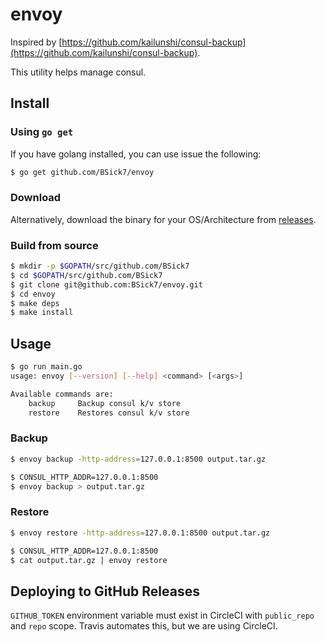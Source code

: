 # envoy

Inspired by [https://github.com/kailunshi/consul-backup](https://github.com/kailunshi/consul-backup).

This utility helps manage consul.

## Install

### Using `go get`

If you have golang installed, you can use issue the following:

```bash
$ go get github.com/BSick7/envoy
```

### Download

Alternatively, download the binary for your OS/Architecture from [releases](https://github.com/BSick7/envoy/releases).

### Build from source

```bash
$ mkdir -p $GOPATH/src/github.com/BSick7
$ cd $GOPATH/src/github.com/BSick7
$ git clone git@github.com:BSick7/envoy.git
$ cd envoy
$ make deps
$ make install
```

## Usage

```bash
$ go run main.go
usage: envoy [--version] [--help] <command> [<args>]

Available commands are:
    backup     Backup consul k/v store
    restore    Restores consul k/v store
```

### Backup

```bash
$ envoy backup -http-address=127.0.0.1:8500 output.tar.gz
```

```bash
$ CONSUL_HTTP_ADDR=127.0.0.1:8500
$ envoy backup > output.tar.gz
```

### Restore

```bash
$ envoy restore -http-address=127.0.0.1:8500 output.tar.gz
```

```bash
$ CONSUL_HTTP_ADDR=127.0.0.1:8500
$ cat output.tar.gz | envoy restore
```

## Deploying to GitHub Releases

`GITHUB_TOKEN` environment variable must exist in CircleCI with `public_repo` and `repo` scope.
Travis automates this, but we are using CircleCI.
